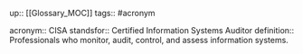 up:: [[Glossary_MOC]]
tags:: #acronym 

acronym:: CISA
standsfor:: Certified Information Systems Auditor
definition:: Professionals who monitor, audit, control, and assess information systems.
